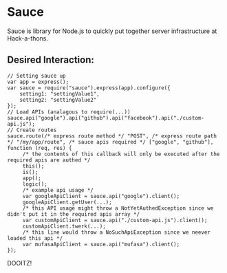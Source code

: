 Sauce
=====

Sauce is library for Node.js to quickly put together server infrastructure at Hack-a-thons.

Desired Interaction:
--------------------

    // Setting sauce up
    var app = express();
    var sauce = require("sauce").express(app).configure({
        setting1: "settingValue1",
        setting2: "settingValue2"
    });
    // Load APIs (analagous to require(...))
    sauce.api("google").api("github").api("facebook").api("./custom-api.js");
    // Create routes
    sauce.route(/* express route method */ "POST", /* express route path */ "/my/app/route", /* sauce apis required */ ["google", "github"], function (req, res) {
         /* the contents of this callback will only be executed after the required apis are authed */
         this();
         is();
         app();
         logic();
         /* example api usage */
         var googleApiClient = sauce.api("google").client();
         googleApiClient.getUser(...);
         /* this API usage might throw a NotYetAuthedException since we didn't put it in the required apis array */
         var customApiClient = sauce.api("./custom-api.js").client();
         customApiClient.twerk(...);
         /* this line would throw a NoSuchApiException since we neever loaded this api */
         var mufasaApiClient = sauce.api("mufasa").client();
    });

DOOITZ!
